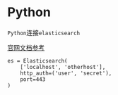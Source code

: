 # Python

`Python`连接`elasticsearch`

[官网文档参考](http://elasticsearch-py.readthedocs.io/en/master/index.html?highlight=auth)

```text
es = Elasticsearch(
    ['localhost', 'otherhost'],
    http_auth=('user', 'secret'),
    port=443
)
```

